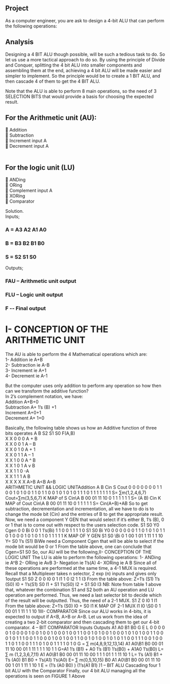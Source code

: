 ## Project 
As a computer engineer, you are ask to design a 4-bit ALU that can perform the following
operations:
<br>

## Analysis

Designing a 4 BIT ALU though possible, will be such a tedious task to do. So let us use a
more tactical approach to do so. By using the principle of Divide and Conquer, splitting the 4 bit
ALU into smaller components and assembling them at the end, achieving a 4 bit ALU will be made
easier and simpler to implement. So the principle would be to create a 1 BIT ALU, and then cascade
4 of them to get the 4 BIT ALU.
<br>

Note that the ALU is able to perform 8 main operations, so the need of 3 SELECTION BITS that
would provide a basis for choosing the expected result.
<br>

## For the Arithmetic unit (AU): <br>
 Addition<br>
 Subtraction<br>
 Increment input A<br>
 Decrement input A<br>
<br>

## For the logic unit (LU)<br>
 ANDing<br>
 ORing<br>
 Complement input A<br>
 XORing<br>
 Comparator<br>

Solution. <br>
Inputs;
### A = A3 A2 A1 A0 <br>
### B = B3 B2 B1 B0<br>
### S = S2 S1 S0<br>
Outputs;<br>

### FAU – Arithmetic unit output<br>
### FLU – Logic unit output<br>
### F -- Final output<br>

# I- CONCEPTION OF THE ARITHMETIC UNIT
The AU is able to perform the 4 Mathematical operations which are:<br>
1- Addition ie A+B<br>
2- Subtraction ie A-B<br>
3- Increment ie A+1<br>
4- Decrement ie A-1<br>

But the computer uses only addition to perform any operation so how then
can we transform the additive function?<br>
In 2’s complement notation, we have: <br>
Addition A+B+0<br>
Subtraction A+ 1’s (B) +1<br>
Increment A+0+1<br>
Decrement A+ 1+0<br>


Basically, the following table shows us how an Additive function of three bits operates
A B S2 S1 S0 F(A,B)<br>
X X 0  0  0   A + B<br>
X X 0  0  1   A – B<br>
X X 0  1  0   A + 1<br>
X X 0  1  1   A – 1<br>
X X 1  0  0   A ^ B<br>
X X 1  0  1   A v B<br>
X X 1  1  0  -A<br>
X X 1  1  1   A B<br>
X X X X X     A>B A<B A=B<br>
ARITHMETIC UNIT && LOGIC UNITAddition
A B Cin S Cout
0 0 0 0 0
0 0 1 1 0
0 1 0 1 0
0 1 1 0 1
1 0 0 1 0
1 0 1 0 1
1 1 0 1 1
1 1 1 1 1
S= ∑m(1,2,4,6,7)
Cout=∑m(3,5,6,7)
K MAP of S
Cin\A B 00 01 11 10
0 1 1 1
1 1 1
S= (A B) Cin
K MAP of Cout
Cin\A B 00 01 11 10
0 1
1 1 1 1
S= Cin(A+B)+AB
So to get subtraction, decrementation and incrementation, all we have to do is to change
the mode bit (Cin) and the entries of B to get the appropriate result.
Now, we need a component Y GEN that would select if it’s either B, 1’s (B), 0 or 1 that is to
come out with respect to the users selection code.
S1 S0 Y0 Cgen
0 0 Bi 0
0 1 1’s(Bi) 1
1 0 0 1
1 1 1 0
S1 S0 Bi Y0
0 0 0 0
0 0 1 1
0 1 0 1
0 1 1 0
1 0 0 0
1 0 1 0
1 1 0 1
1 1 1 1
K MAP OF Y GEN
S1 S0 \Bi 0 1
00 1
01 1
11 1 1
10
Y= S0 1’s (S1) BiWe need a Component Cgen that will be able to select if the mode bit would be 0 or 1
From the table above, one can conclude that Cgen=S1 S0
So, our AU will be the following,II- CONCEPTION OF THE LOGIC UNIT
The LU is able to perform the following operations:
1- ANDing ie A^B
2- ORing ie AvB
3- Negation ie 1’s(A)
4- XORing ie A B
Since all of these operations are performed at the same time, a 4-1 MUX is required. Recall that a
Multiplexer takes n selector, 2 exp (n) inputs and gives only 1output
S1 S0 Z
0 0 I0
0 1 I1
1 0 I2
1 1 I3
From the table above: Z=1’s (S1) 1’s (S0) I0 + 1’s(S1) S0 I1 + S1 1’s(S0) I2 + S1 S0 I3
NB: Note from table 1 above that, whatever the combination S1 and S2 both an AU operation and
LU operation are performed. Thus, we need a last selector bit to decide which of the result will be
outputted. Thus, the need of a 2-1 MUX.
S1 Z
0 I0
1 I1
From the table above: Z=1’s (S0) I0 + S0 I1
K MAP OF 2-1 MUX
I1 I0 \S0 0 1
00
01 1
11 1 1
10 1III- COMPARATOR
Since our ALU works in 4-bits, it is expected to output if A<B, A>B or A=B. Let us work
from the idea of creating a two 2-bit comparator and then cascading them to get our 4-bit
comparator.
4 – BIT COMPARATOR
Inputs Outputs
A1 A0 B1 B0 G E L
0 0 0 0 0 1 0
0 0 0 1 0 0 1
0 0 1 0 0 0 1
0 0 1 1 0 0 1
0 1 0 0 1 0 0
0 1 0 1 0 1 0
0 1 1 0 0 0 1
0 1 1 1 0 0 1
1 0 0 0 1 0 0
1 0 0 1 1 0 0
1 0 1 0 0 1 0
1 0 1 1 0 0 1
1 1 0 0 1 0 0
1 1 0 1 1 0 0
1 1 1 0 1 0 0
1 1 1 1 0 1 0
G = ∑ m(4,8,9,12,13,14)
A1 A0\B1 B0 00 01 11 10
00
01 1
11 1 1 1
10 1 1
G=A1 1’s (B1) + A0 1’s (B1) 1’s(B0) + A1A0 1’s(B0)
L= ∑ m (1,2,3,6,7,11)
A1 A0\B1 B0 00 01 11 10
00 1 1 1
01 1 1
11
10 1
L= 1’s (A1) B1 + 1’s (A0) B1 B0 + 1’s(A1) 1’s(A0)
E= ∑ m(0,5,10,15) B0
A1 A0\B1 B0 00 01 11 10
00 1
01 1
11 1
10 1
E = (1’s (A0 B0) ) (1’s(A1 B1) )1 – BIT ALU
Cascading four 1 bit ALU with the Comparator
Finally, our 4 bit ALU managing all the operations is seen on FIGURE 1 Above